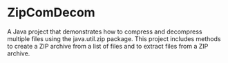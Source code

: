 # ZipComDecom
A Java project that demonstrates how to compress and decompress multiple files using the java.util.zip package. This project includes methods to create a ZIP archive from a list of files and to extract files from a ZIP archive.
